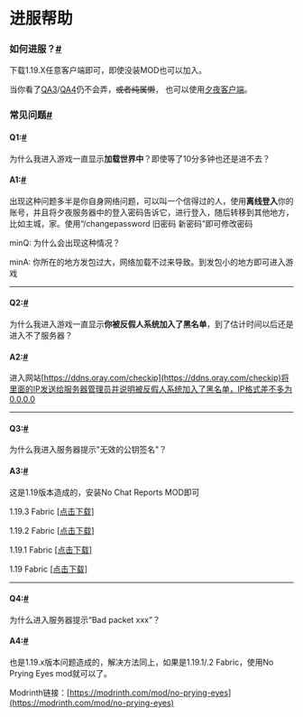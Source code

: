 # 进服帮助

### 如何进服？[#](https://docs.xiye.world/join-game/help.html#%E5%A6%82%E4%BD%95%E8%BF%9B%E6%9C%8D) <a href="#ru-he-jin-fu" id="ru-he-jin-fu"></a>

下载1.19.X任意客户端即可，即使没装MOD也可以加入。

当你看了[QA3](https://docs.xiye.world/join-game/help.html#q3)/[QA4](https://docs.xiye.world/join-game/help.html#q4)仍不会弄，~~或者纯属懒~~， 也可以使用[夕夜客户端](https://docs.xiye.world/join-game/client.html)。

### 常见问题[#](https://docs.xiye.world/join-game/help.html#%E5%B8%B8%E8%A7%81%E9%97%AE%E9%A2%98) <a href="#chang-jian-wen-ti" id="chang-jian-wen-ti"></a>

#### Q1:[#](https://docs.xiye.world/join-game/help.html#q1) <a href="#q1" id="q1"></a>

为什么我进入游戏一直显示**加载世界中**？即使等了10分多钟也还是进不去？

#### A1:[#](https://docs.xiye.world/join-game/help.html#a1) <a href="#a1" id="a1"></a>

出现这种问题多半是你自身网络问题，可以叫一个信得过的人，使用**离线登入**你的账号，并且将夕夜服务器中的登入密码告诉它，进行登入，随后转移到其他地方，比如主城，家。使用“/changepassword 旧密码 新密码”即可修改密码

minQ: 为什么会出现这种情况？

minA: 你所在的地方发包过大，网络加载不过来导致。到发包小的地方即可进入游戏

***

#### Q2:[#](https://docs.xiye.world/join-game/help.html#q2) <a href="#q2" id="q2"></a>

为什么我进入游戏一直显示**你被反假人系统加入了黑名单**，到了估计时间以后还是进入不了服务器？

#### A2:[#](https://docs.xiye.world/join-game/help.html#a2) <a href="#a2" id="a2"></a>

进入网站[https://ddns.oray.com/checkip](https://ddns.oray.com/checkip)将里面的IP发送给服务器管理员并说明被反假人系统加入了黑名单，IP格式差不多为0.0.0.0

***

#### Q3:[#](https://docs.xiye.world/join-game/help.html#q3) <a href="#q3" id="q3"></a>

为什么我进入服务器提示"无效的公钥签名"？

#### A3:[#](https://docs.xiye.world/join-game/help.html#a3) <a href="#a3" id="a3"></a>

这是1.19版本造成的，安装No Chat Reports MOD即可

1.19.3 Fabric [\[点击下载\]](https://tangbao-1301296093.cos.ap-shanghai.myqcloud.com/xiye/resourcepack/NoChatReports-FABRIC-1.19.3-v1.19.0.jar)

1.19.2 Fabric [\[点击下载\]](https://tangbao-1301296093.cos.ap-shanghai.myqcloud.com/xiye/resourcepack/NoChatReports-FABRIC-1.19.2-v1.13.12.jar)

1.19.1 Fabric [\[点击下载\]](https://tangbao-1301296093.cos.ap-shanghai.myqcloud.com/xiye/resourcepack/NoChatReports-FABRIC-1.19.2-v1.13.12.jar)

1.19 Fabric [\[点击下载\]](https://tangbao-1301296093.cos.ap-shanghai.myqcloud.com/xiye/resourcepack/NoChatReports-FABRIC-1.19-v1.2.3.jar)

***

#### Q4:[#](https://docs.xiye.world/join-game/help.html#q4) <a href="#q4" id="q4"></a>

为什么进入服务器提示“Bad packet xxx”？

#### A4:[#](https://docs.xiye.world/join-game/help.html#a4) <a href="#a4" id="a4"></a>

也是1.19.x版本问题造成的，解决方法同上，如果是1.19.1/.2 Fabric，使用No Prying Eyes mod就可以了。

Modrinth链接：[https://modrinth.com/mod/no-prying-eyes](https://modrinth.com/mod/no-prying-eyes)

